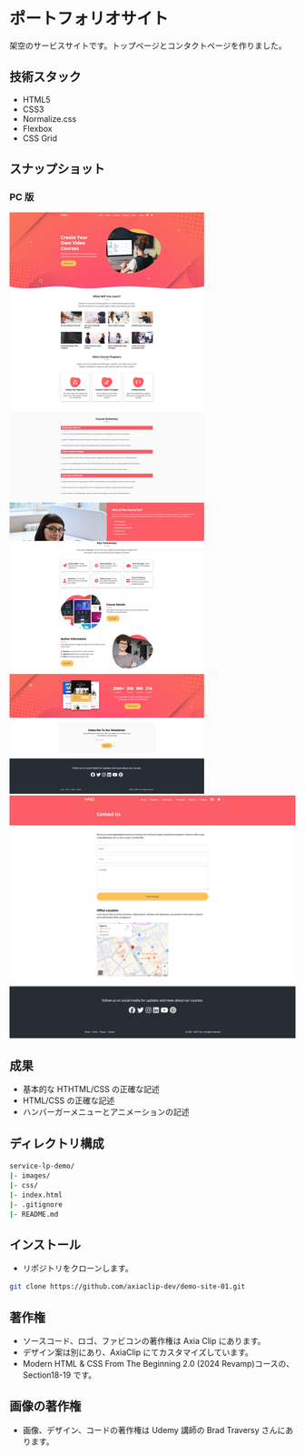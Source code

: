 # ポートフォリオサイト

架空のサービスサイトです。トップページとコンタクトページを作りました。

## 技術スタック

- HTML5
- CSS3
- Normalize.css
- Flexbox
- CSS Grid

## スナップショット

### PC 版

![デモサイトイメージ](./images/demo/snapshot_top_pc.png)
![デモサイトイメージ](./images/demo/snapshot_contact_pc.png)

## 成果

- 基本的な HTHTML/CSS の正確な記述
- HTML/CSS の正確な記述
- ハンバーガーメニューとアニメーションの記述

## ディレクトリ構成

```bash
service-lp-demo/
|- images/
|- css/
|- index.html
|- .gitignore
|- README.md
```

## インストール

- リポジトリをクローンします。

```bash
git clone https://github.com/axiaclip-dev/demo-site-01.git
```

## 著作権

- ソースコード、ロゴ、ファビコンの著作権は Axia Clip にあります。
- デザイン案は別にあり、AxiaClip にてカスタマイズしています。
- Modern HTML & CSS From The Beginning 2.0 (2024 Revamp)コースの、Section18-19 です。

## 画像の著作権

- 画像、デザイン、コードの著作権は Udemy 講師の Brad Traversy さんにあります。
